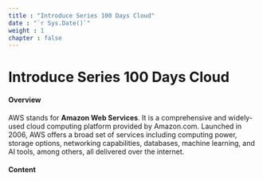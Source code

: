 ```yaml
---
title : "Introduce Series 100 Days Cloud"
date : "`r Sys.Date()`"
weight : 1
chapter : false
---
```


# Introduce Series 100 Days Cloud

#### Overview
AWS stands for **Amazon Web Services**. It is a comprehensive and widely-used cloud computing platform provided by Amazon.com. Launched in 2006, AWS offers a broad set of services including computing power, storage options, networking capabilities, databases, machine learning, and AI tools, among others, all delivered over the internet.


#### Content

